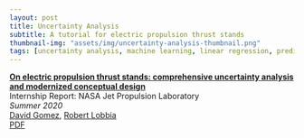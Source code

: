 ```yaml
---
layout: post
title: Uncertainty Analysis
subtitle: A tutorial for electric propulsion thrust stands
thumbnail-img: "assets/img/uncertainty-analysis-thumbnail.png"
tags: [uncertainty analysis, machine learning, linear regression, prediction intervals, electric propulsion]
--- 
```



[**On electric propulsion thrust stands: comprehensive uncertainty analysis and modernized conceptual design**](04-thrust-stand-uncertainty-analysis) \
Internship Report: NASA Jet Propulsion Laboratory \
*Summer 2020* \
[David Gomez](https://dbgomez94.github.io/), 
[Robert Lobbia](https://www.linkedin.com/in/lobbia/)
\
[PDF](/pdfs/uncertainty-analysis.pdf)